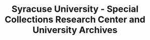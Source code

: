 ---
layout: repo
title: "Syracuse University - Special Collections Research Center and University Archives"
id: 22727
permalink: repos/22727/
---